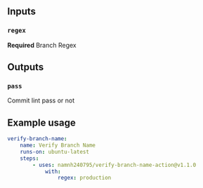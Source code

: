 ## Inputs

### `regex`

**Required** Branch Regex

## Outputs

### `pass`

Commit lint pass or not

## Example usage

```yaml
verify-branch-name:
    name: Verify Branch Name
    runs-on: ubuntu-latest
    steps:
        - uses: namnh240795/verify-branch-name-action@v1.1.0
            with:
                regex: production
```